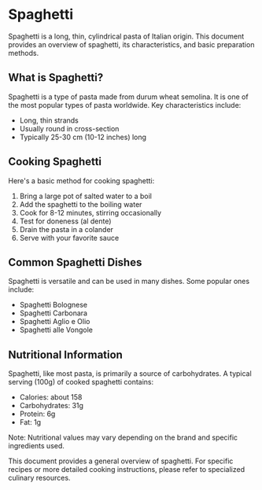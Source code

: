 # Spaghetti

Spaghetti is a long, thin, cylindrical pasta of Italian origin. This document provides an overview of spaghetti, its characteristics, and basic preparation methods.

## What is Spaghetti?

Spaghetti is a type of pasta made from durum wheat semolina. It is one of the most popular types of pasta worldwide. Key characteristics include:

- Long, thin strands
- Usually round in cross-section
- Typically 25-30 cm (10-12 inches) long

## Cooking Spaghetti

Here's a basic method for cooking spaghetti:

1. Bring a large pot of salted water to a boil
2. Add the spaghetti to the boiling water
3. Cook for 8-12 minutes, stirring occasionally
4. Test for doneness (al dente)
5. Drain the pasta in a colander
6. Serve with your favorite sauce

## Common Spaghetti Dishes

Spaghetti is versatile and can be used in many dishes. Some popular ones include:

- Spaghetti Bolognese
- Spaghetti Carbonara
- Spaghetti Aglio e Olio
- Spaghetti alle Vongole

## Nutritional Information

Spaghetti, like most pasta, is primarily a source of carbohydrates. A typical serving (100g) of cooked spaghetti contains:

- Calories: about 158
- Carbohydrates: 31g
- Protein: 6g
- Fat: 1g

Note: Nutritional values may vary depending on the brand and specific ingredients used.

This document provides a general overview of spaghetti. For specific recipes or more detailed cooking instructions, please refer to specialized culinary resources.